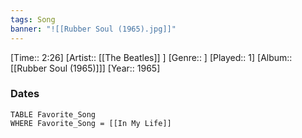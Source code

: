 ```yaml
---
tags: Song  
banner: "![[Rubber Soul (1965).jpg]]"
---
```

[Time:: 2:26]
[Artist:: [[The Beatles]] ]
[Genre:: ]
[Played:: 1]
[Album:: [[Rubber Soul (1965)]]]
[Year:: 1965]
### Dates
````dataview
TABLE Favorite_Song
WHERE Favorite_Song = [[In My Life]]
````